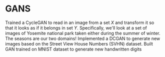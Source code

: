 # GANS
Trained a CycleGAN to read in an image from a set $X$ and transform it so that it looks as if it belongs in set $Y$. Specifically, we'll look at a set of images of Yosemite national park taken either during the summer of winter. The seasons are our two domains!
Implemented a DCGAN to generate new images based on the Street View House Numbers (SVHN) dataset.
Built GAN trained on MNIST dataset to generate new handwritten digits
